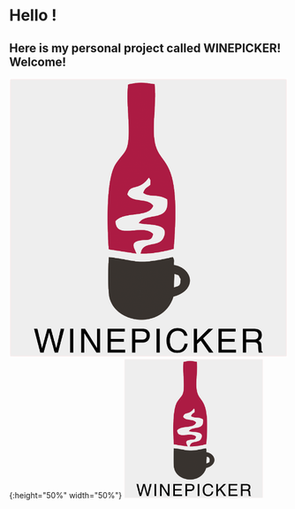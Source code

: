 # Hello ! 
##  Here is my personal project called **WINEPICKER**! Welcome!
![logo](https://github.com/bjtuwanghui/mywinepicker/raw/master/images_introduction/logo.png?raw=true){:height="50%" width="50%"}
<img src="https://github.com/bjtuwanghui/mywinepicker/raw/master/images_introduction/logo.png?raw=true" width="50%" height="50%">

